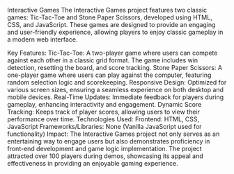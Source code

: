 Interactive Games
The Interactive Games project features two classic games: Tic-Tac-Toe and Stone Paper Scissors, developed using HTML, CSS, and JavaScript. These games are designed to provide an engaging and user-friendly experience, allowing players to enjoy classic gameplay in a modern web interface.

Key Features:
Tic-Tac-Toe: A two-player game where users can compete against each other in a classic grid format. The game includes win detection, resetting the board, and score tracking.
Stone Paper Scissors: A one-player game where users can play against the computer, featuring random selection logic and scorekeeping.
Responsive Design: Optimized for various screen sizes, ensuring a seamless experience on both desktop and mobile devices.
Real-Time Updates: Immediate feedback for players during gameplay, enhancing interactivity and engagement.
Dynamic Score Tracking: Keeps track of player scores, allowing users to view their performance over time.
Technologies Used:
Frontend: HTML, CSS, JavaScript
Frameworks/Libraries: None (Vanilla JavaScript used for functionality)
Impact:
The Interactive Games project not only serves as an entertaining way to engage users but also demonstrates proficiency in front-end development and game logic implementation. The project attracted over 100 players during demos, showcasing its appeal and effectiveness in providing an enjoyable gaming experience.


